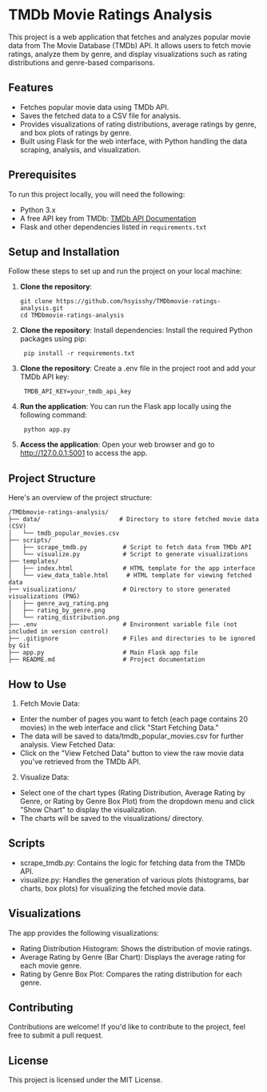 # TMDb Movie Ratings Analysis

This project is a web application that fetches and analyzes popular movie data from The Movie Database (TMDb) API. It allows users to fetch movie ratings, analyze them by genre, and display visualizations such as rating distributions and genre-based comparisons.

## Features

- Fetches popular movie data using TMDb API.
- Saves the fetched data to a CSV file for analysis.
- Provides visualizations of rating distributions, average ratings by genre, and box plots of ratings by genre.
- Built using Flask for the web interface, with Python handling the data scraping, analysis, and visualization.

## Prerequisites

To run this project locally, you will need the following:

- Python 3.x
- A free API key from TMDb: [TMDb API Documentation](https://developers.themoviedb.org/3/getting-started/introduction)
- Flask and other dependencies listed in `requirements.txt`

## Setup and Installation

Follow these steps to set up and run the project on your local machine:

1. **Clone the repository**:
   ```
   git clone https://github.com/hsyisshy/TMDbmovie-ratings-analysis.git
   cd TMDbmovie-ratings-analysis
   ```
2. **Clone the repository**:
Install dependencies: Install the required Python packages using pip:
   ```
    pip install -r requirements.txt
   ```

3. **Clone the repository**:
Create a .env file in the project root and add your TMDb API key:
   ```
    TMDB_API_KEY=your_tmdb_api_key
   ```

4. **Run the application**:
You can run the Flask app locally using the following command:
   ```
    python app.py
   ```

5. **Access the application**: 
Open your web browser and go to http://127.0.0.1:5001 to access the app.


## Project Structure
Here's an overview of the project structure:

```
/TMDbmovie-ratings-analysis/
├── data/                      # Directory to store fetched movie data (CSV)
│   └── tmdb_popular_movies.csv
├── scripts/
│   ├── scrape_tmdb.py          # Script to fetch data from TMDb API
│   └── visualize.py            # Script to generate visualizations
├── templates/
│   ├── index.html              # HTML template for the app interface
│   └── view_data_table.html     # HTML template for viewing fetched data
├── visualizations/             # Directory to store generated visualizations (PNG)
│   ├── genre_avg_rating.png
│   ├── rating_by_genre.png
│   └── rating_distribution.png
├── .env                        # Environment variable file (not included in version control)
├── .gitignore                  # Files and directories to be ignored by Git
├── app.py                      # Main Flask app file
├── README.md                   # Project documentation
```

## How to Use
1. Fetch Movie Data:
- Enter the number of pages you want to fetch (each page contains 20 movies) in the web interface and click "Start Fetching Data."
- The data will be saved to data/tmdb_popular_movies.csv for further analysis.
View Fetched Data:
- Click on the "View Fetched Data" button to view the raw movie data you've retrieved from the TMDb API.

2. Visualize Data:
- Select one of the chart types (Rating Distribution, Average Rating by Genre, or Rating by Genre Box Plot) from the dropdown menu and click "Show Chart" to display the visualization.
- The charts will be saved to the visualizations/ directory.

## Scripts
- scrape_tmdb.py: Contains the logic for fetching data from the TMDb API.
- visualize.py: Handles the generation of various plots (histograms, bar charts, box plots) for visualizing the fetched movie data.

## Visualizations
The app provides the following visualizations:

- Rating Distribution Histogram: Shows the distribution of movie ratings.
- Average Rating by Genre (Bar Chart): Displays the average rating for each movie genre.
- Rating by Genre Box Plot: Compares the rating distribution for each genre.

## Contributing
Contributions are welcome! If you'd like to contribute to the project, feel free to submit a pull request.

## License
This project is licensed under the MIT License.

